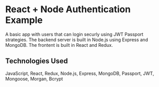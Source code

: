 React + Node Authentication Example
===================================

A basic app with users that can login securly using JWT Passport strategies. The backend
server is built in Node.js using Express and MongoDB. The frontent is built in React and
Redux.

Technologies Used
----------
JavaScript, React, Redux, Node.js, Express, MongoDB, Passport, JWT, Mongoose, Morgan, Bcrypt
